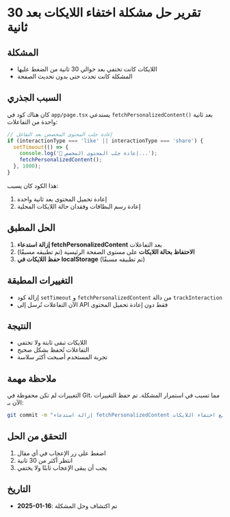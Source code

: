 # تقرير حل مشكلة اختفاء اللايكات بعد 30 ثانية

## المشكلة
- اللايكات كانت تختفي بعد حوالي 30 ثانية من الضغط عليها
- المشكلة كانت تحدث حتى بدون تحديث الصفحة

## السبب الجذري
كان هناك كود في `app/page.tsx` يستدعي `fetchPersonalizedContent()` بعد ثانية واحدة من التفاعلات:

```javascript
// إعادة جلب المحتوى المخصص بعد التفاعل
if (interactionType === 'like' || interactionType === 'share') {
  setTimeout(() => {
    console.log('🔄 إعادة جلب المحتوى المخصص...');
    fetchPersonalizedContent();
  }, 1000);
}
```

هذا الكود كان يسبب:
1. إعادة تحميل المحتوى بعد ثانية واحدة
2. إعادة رسم البطاقات وفقدان حالة اللايكات المحلية

## الحل المطبق
1. **إزالة استدعاء fetchPersonalizedContent** بعد التفاعلات
2. **الاحتفاظ بحالة اللايكات** على مستوى الصفحة الرئيسية (تم تطبيقه مسبقًا)
3. **حفظ اللايكات في localStorage** (تم تطبيقه مسبقًا)

## التغييرات المطبقة
- إزالة كود `setTimeout` و `fetchPersonalizedContent` من دالة `trackInteraction`
- الآن التفاعلات تُرسل إلى API فقط دون إعادة تحميل المحتوى

## النتيجة
- اللايكات تبقى ثابتة ولا تختفي
- التفاعلات تُحفظ بشكل صحيح
- تجربة المستخدم أصبحت أكثر سلاسة

## ملاحظة مهمة
التغييرات لم تكن محفوظة في Git، مما تسبب في استمرار المشكلة. تم حفظ التغييرات الآن بـ:
```bash
git commit -m "إزالة استدعاء fetchPersonalizedContent بعد التفاعلات لمنع اختفاء اللايكات"
```

## التحقق من الحل
1. اضغط على زر الإعجاب في أي مقال
2. انتظر أكثر من 30 ثانية
3. يجب أن يبقى الإعجاب ثابتًا ولا يختفي

## التاريخ
- **2025-01-16**: تم اكتشاف وحل المشكلة 